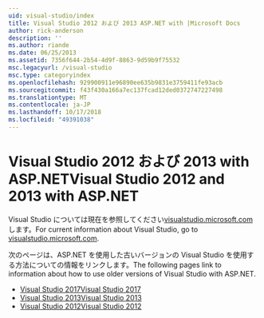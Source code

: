 ```yaml
---
uid: visual-studio/index
title: Visual Studio 2012 および 2013 ASP.NET with |Microsoft Docs
author: rick-anderson
description: ''
ms.author: riande
ms.date: 06/25/2013
ms.assetid: 7356f644-2b54-4d9f-8863-9d59b9f75532
msc.legacyurl: /visual-studio
msc.type: categoryindex
ms.openlocfilehash: 929900911e96890ee635b9831e3759411fe93acb
ms.sourcegitcommit: f43f430a166a7ec137fcad12ded0372747227498
ms.translationtype: MT
ms.contentlocale: ja-JP
ms.lasthandoff: 10/17/2018
ms.locfileid: "49391038"
---
```

# <a name="visual-studio-2012-and-2013-with-aspnet"></a><span data-ttu-id="c0801-102">Visual Studio 2012 および 2013 with ASP.NET</span><span class="sxs-lookup"><span data-stu-id="c0801-102">Visual Studio 2012 and 2013 with ASP.NET</span></span>

<span data-ttu-id="c0801-103">Visual Studio については現在を参照してください[visualstudio.microsoft.com](https://visualstudio.microsoft.com)します。</span><span class="sxs-lookup"><span data-stu-id="c0801-103">For current information about Visual Studio, go to [visualstudio.microsoft.com](https://visualstudio.microsoft.com).</span></span>

<span data-ttu-id="c0801-104">次のページは、ASP.NET を使用した古いバージョンの Visual Studio を使用する方法についての情報をリンクします。</span><span class="sxs-lookup"><span data-stu-id="c0801-104">The following pages link to information about how to use older versions of Visual Studio with ASP.NET.</span></span>

- [<span data-ttu-id="c0801-105">Visual Studio 2017</span><span class="sxs-lookup"><span data-stu-id="c0801-105">Visual Studio 2017</span></span>](overview/2017/index.md)
- [<span data-ttu-id="c0801-106">Visual Studio 2013</span><span class="sxs-lookup"><span data-stu-id="c0801-106">Visual Studio 2013</span></span>](overview/2013/index.md)
- [<span data-ttu-id="c0801-107">Visual Studio 2012</span><span class="sxs-lookup"><span data-stu-id="c0801-107">Visual Studio 2012</span></span>](overview/2012/index.md)
